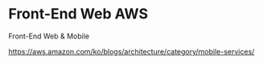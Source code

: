 # Front-End Web AWS

Front-End Web & Mobile

https://aws.amazon.com/ko/blogs/architecture/category/mobile-services/

